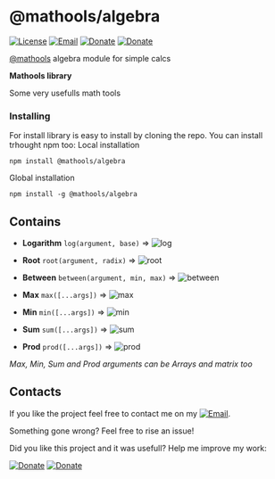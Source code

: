 # @mathools/algebra
[![License](https://img.shields.io/badge/License-MIT-1a237e.svg)](./LICENSE)
[![Email](https://img.shields.io/badge/Contact-email-00897b.svg)](mailto:daniele.domenichelli.5+ddomen@gmail.com)
[![Donate](https://img.shields.io/badge/Donate-PayPal-4caf50.svg)](https://www.paypal.com/cgi-bin/webscr?cmd=_donations&business=6QCNG6UMSRCPC&lc=GB&item_name=ddomen&item_number=aoop&no_note=0&cn=Add%20a%20message%3a&no_shipping=2&currency_code=EUR&bn=PP%2dDonationsBF%3abtn_donate_SM%2egif%3aNonHosted)
[![Donate](https://img.shields.io/badge/Donate-bitcoin-4caf50.svg)](https://blockchain.info/payment_request?address=1FTkcYbdwsHEbJBS3c1xD62KKCKskT14AE&amount_local=5&currency=EUR&nosavecurrency=true&message=ddomen%20software)

[@mathools](https://github.com/ddomen/mathools) algebra module for simple calcs

**Mathools library**

Some very usefulls math tools

### Installing
For install library is easy to install by cloning the repo.
You can install trhought npm too:
Local installation
```
npm install @mathools/algebra
```
Global installation
```
npm install -g @mathools/algebra
```

## Contains
* **Logarithm** `log(argument, base)` => ![log]( https://latex.codecogs.com/gif.latex?\log&space;_{base}&space;(argument) )

* **Root** `root(argument, radix)` => ![root]( https://latex.codecogs.com/gif.latex?\sqrt[radix]{argument} )

* **Between** `between(argument, min, max)` => ![between]( https://latex.codecogs.com/gif.latex?\left\{\begin{matrix}&space;argument,&space;min&space;<&space;argument&space;<&space;max&space;\\&space;min,&space;argument&space;>=&space;min&space;\\&space;max,&space;argument&space;<=&space;max&space;\end{matrix}\right. )

* **Max** `max([...args])` => ![max]( https://latex.codecogs.com/gif.latex?max\{arguments\} )

* **Min** `min([...args])` => ![min]( https://latex.codecogs.com/gif.latex?min\{arguments\} )

* **Sum** `sum([...args])` => ![sum]( https://latex.codecogs.com/gif.latex?\sum%20\{arguments\} )

* **Prod** `prod([...args])` => ![prod]( https://latex.codecogs.com/gif.latex?\prod%20\{arguments\} )

*Max, Min, Sum and Prod arguments can be Arrays and matrix too*

## Contacts
If you like the project feel free to contact me on my [![Email](https://img.shields.io/badge/Contact-email-00897b.svg)](mailto:daniele.domenichelli.5+ddomen@gmail.com).

Something gone wrong? Feel free to rise an issue!

Did you like this project and it was usefull? Help me improve my work:

[![Donate](https://img.shields.io/badge/Donate-PayPal-4caf50.svg)](https://www.paypal.com/cgi-bin/webscr?cmd=_donations&business=6QCNG6UMSRCPC&lc=GB&item_name=ddomen&item_number=aoop&no_note=0&cn=Add%20a%20message%3a&no_shipping=2&currency_code=EUR&bn=PP%2dDonationsBF%3abtn_donate_SM%2egif%3aNonHosted)
[![Donate](https://img.shields.io/badge/Donate-bitcoin-4caf50.svg)](https://blockchain.info/payment_request?address=1FTkcYbdwsHEbJBS3c1xD62KKCKskT14AE&amount_local=5&currency=EUR&nosavecurrency=true&message=ddomen%20software)
